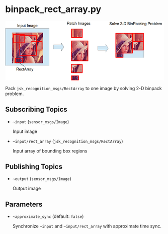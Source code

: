 # binpack_rect_array.py
![](images/binpack_rect_array.png)

Pack `jsk_recognition_msgs/RectArray` to one image by solving 2-D binpack problem.

## Subscribing Topics
* `~input` (`sensor_msgs/Image`)

  Input image
* `~input/rect_array` (`jsk_recognition_msgs/RectArray`)

  Input array of bounding box regions

## Publishing Topics
* `~output` (`sensor_msgs/Image`)

  Output image

## Parameters
* `~approximate_sync` (default: `false`)

  Synchronize `~input` and `~input/rect_array` with approximate time sync.
